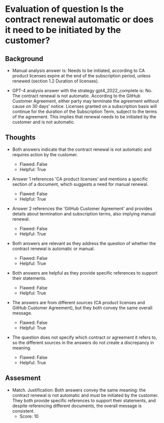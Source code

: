 # Evaluation of question Is the contract renewal automatic or does it need to be initiated by the customer?
## Background
- Manual analysis answer is: Needs to be initiated, according to CA product licenses expire at the end of the subscription period, unless renewed (section 1.2 Duration of licenses).

- GPT-4 analysis answer with the strategy gpt4_2022_complete is: No. The contract renewal is not automatic. According to the GitHub Customer Agreement, either party may terminate the agreement without cause on 30 days' notice. Licenses granted on a subscription basis will continue for the duration of the Subscription Term, subject to the terms of the agreement. This implies that renewal needs to be initiated by the customer and is not automatic.
## Thoughts
- Both answers indicate that the contract renewal is not automatic and requires action by the customer.
  - Flawed: False
  - Helpful: True

- Answer 1 references 'CA product licenses' and mentions a specific section of a document, which suggests a need for manual renewal.
  - Flawed: False
  - Helpful: True

- Answer 2 references the 'GitHub Customer Agreement' and provides details about termination and subscription terms, also implying manual renewal.
  - Flawed: False
  - Helpful: True

- Both answers are relevant as they address the question of whether the contract renewal is automatic or manual.
  - Flawed: False
  - Helpful: True

- Both answers are helpful as they provide specific references to support their statements.
  - Flawed: False
  - Helpful: True

- The answers are from different sources (CA product licenses and GitHub Customer Agreement), but they both convey the same overall message.
  - Flawed: False
  - Helpful: True

- The question does not specify which contract or agreement it refers to, so the different sources in the answers do not create a discrepancy in meaning.
  - Flawed: False
  - Helpful: True

## Assesment
- Match. Justification: Both answers convey the same meaning: the contract renewal is not automatic and must be initiated by the customer. They both provide specific references to support their statements, and despite referencing different documents, the overall message is consistent.
  - Score: 10

